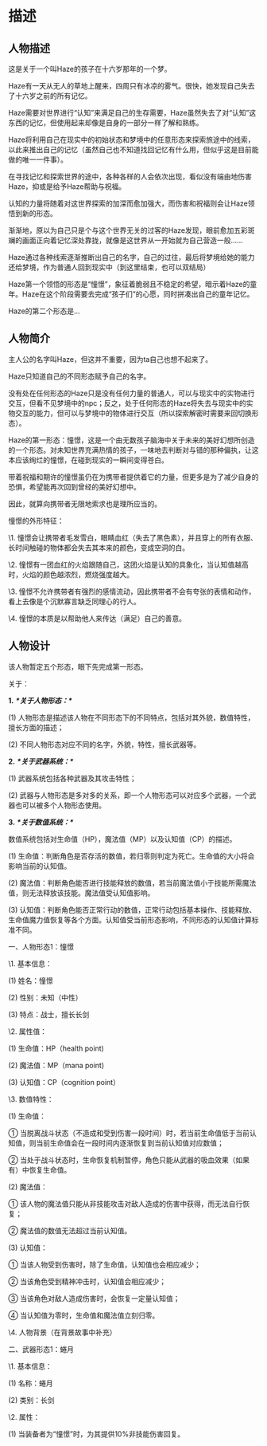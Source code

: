 # 描述

## 人物描述

这是关于一个叫Haze的孩子在十六岁那年的一个梦。

Haze有一天从无人的草地上醒来，四周只有冰凉的雾气。很快，她发现自己失去了十六岁之前的所有记忆。

Haze需要对世界进行“认知”来满足自己的生存需要，Haze虽然失去了对“认知”这东西的记忆，但使用起来却像是自身的一部分一样了解和熟练。

Haze将利用自己在现实中的初始状态和梦境中的任意形态来探索旅途中的线索，以此来推出自己的记忆（虽然自己也不知道找回记忆有什么用，但似乎这是目前能做的唯一一件事）。

在寻找记忆和探索世界的途中，各种各样的人会依次出现，看似没有端由地伤害Haze，抑或是给予Haze帮助与祝福。

认知的力量将随着对这世界探索的加深而愈加强大，而伤害和祝福则会让Haze领悟到新的形态。

渐渐地，原以为自己只是个与这个世界无关的过客的Haze发现，眼前愈加五彩斑斓的画面正向着记忆深处靠拢，就像是这世界从一开始就为自己营造一般......

Haze通过各种线索逐渐推断出自己的名字，自己的过往，最后将梦境给她的能力还给梦境，作为普通人回到现实中（到这里结束，也可以双结局）

Haze第一个领悟的形态是“憧憬”，象征着脆弱且不稳定的希望，暗示着Haze的童年。Haze在这个阶段需要去完成“孩子们”的心愿，同时拼凑出自己的童年记忆。

Haze的第二个形态是...

## 人物简介

主人公的名字叫Haze，但这并不重要，因为ta自己也想不起来了。

Haze只知道自己的不同形态赋予自己的名字。

没有处在任何形态的Haze只是没有任何力量的普通人，可以与现实中的实物进行交互，但看不见梦境中的npc；反之，处于任何形态的Haze将失去与现实中的实物交互的能力，但可以与梦境中的物体进行交互（所以探索解密时需要来回切换形态）。

 

Haze的第一形态：憧憬，这是一个由无数孩子脑海中关于未来的美好幻想所创造的一个形态。对未知世界充满热情的孩子，一味地去判断对与错的那种偏执，让这本应该绚烂的憧憬，在碰到现实的一瞬间变得苍白。

带着祝福和期许的憧憬虽仍在为携带者提供着它的力量，但更多是为了减少自身的恐惧，希望能再次回到曾经的美好幻想中。

因此，就算向携带者无限地索求也是理所应当的。

 

憧憬的外形特征：

\1. 憧憬会让携带者毛发雪白，眼睛血红（失去了黑色素），并且穿上的所有衣服、长时间触碰的物体都会失去其本来的颜色，变成空洞的白。

\2. 憧憬有一团血红的火焰跟随自己，这团火焰是认知的具象化，当认知值越高时，火焰的颜色越浓烈，燃烧强度越大。

\3. 憧憬不允许携带者有强烈的感情流动，因此携带者不会有夸张的表情和动作，看上去像是个沉默寡言缺乏同理心的行人。

\4. 憧憬的本质是以帮助他人来传达（满足）自己的善意。

## 人物设计

该人物暂定五个形态，眼下先完成第一形态。

 

关于：

**1.** ***\*关于人物形态：\****

(1) ⼈物形态是描述该⼈物在不同形态下的不同特点，包括对其外貌，数值特性，擅⻓⽅⾯的描述；

(2) 不同⼈物形态对应不同的名字，外貌，特性，擅⻓武器等。

**2.** ***\*关于武器系统：\****

(1) 武器系统包括各种武器及其攻击特性；

(2) 武器与⼈物形态是多对多的关系，即⼀个⼈物形态可以对应多个武器，⼀个武器也可以被多个⼈物形态使⽤。

**3.** ***\*关于数值系统：\****

数值系统包括对⽣命值（HP），魔法值（MP）以及认知值（CP）的描述。

(1) ⽣命值：判断⻆⾊是否存活的数值，若归零则判定为死亡。⽣命值的⼤⼩将会影响当前的认知值。

(2) 魔法值：判断⻆⾊能否进⾏技能释放的数值，若当前魔法值⼩于技能所需魔法值，则⽆法释放该技能。魔法值受认知值影响。

(3) 认知值：判断⻆⾊能否正常⾏动的数值，正常⾏动包括基本操作、技能释放、⽣命值魔⼒值恢复等各个⽅⾯。认知值受当前形态影响，不同形态的认知值计算标准不同。

 

一、人物形态1：憧憬

\1. 基本信息：

(1) 姓名：憧憬

(2) 性别：未知（中性）

(3) 特点：战士，擅长长剑

\2. 属性值：

(1) 生命值：HP（health point)

(2) 魔法值：MP（mana point)

(3) 认知值：CP（cognition point）

\3. 数值特性：

(1) 生命值：

① 当脱离战⽃状态（不造成和受到伤害⼀段时间）时，若当前⽣命值低于当前认知值，则当前生命值会在⼀段时间内逐渐恢复到当前认知值对应数值；

② 当处于战⽃状态时，⽣命恢复机制暂停，⻆⾊只能从武器的吸⾎效果（如果有）中恢复⽣命值。

(2) 魔法值：

① 该⼈物的魔法值只能从⾮技能攻击对敌⼈造成的伤害中获得，⽽⽆法⾃⾏恢复； 

② 魔法值的数值⽆法超过当前认知值。

(3) 认知值：

① 当该⼈物受到伤害时，除了⽣命值，认知值也会相应减少；

② 当该⻆⾊受到精神冲击时，认知值会相应减少；

③ 当该⻆⾊对敌⼈造成伤害时，会恢复一定量认知值；

④ 当认知值为零时，⽣命值和魔法值⽴刻归零。

\4. 人物背景（在背景故事中补充）

 

 

二、武器形态1：蜷月

\1. 基本信息：

(1) 名称：蜷月

(2) 类别：长剑

\2. 属性：

(1) 当装备者为“憧憬”时，为其提供10%非技能伤害回复。